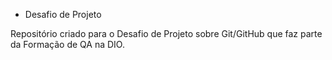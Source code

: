 * Desafio de Projeto

Repositório criado para o Desafio de Projeto sobre Git/GitHub que faz parte da Formação de QA na DIO.
